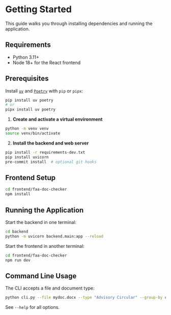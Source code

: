 # Getting Started

This guide walks you through installing dependencies and running the application.

## Requirements
- Python 3.11+
- Node 18+ for the React frontend

## Prerequisites

Install [`uv`](https://github.com/astral-sh/uv) and [`Poetry`](https://python-poetry.org/) with `pip` or `pipx`:

```bash
pip install uv poetry
# or
pipx install uv poetry
```

1. **Create and activate a virtual environment**

  ```bash
  python -m venv venv
  source venv/bin/activate
  ```

2. **Install the backend and web server**

  ```bash
  pip install -r requirements-dev.txt
  pip install uvicorn
  pre-commit install  # optional git hooks
  ```


## Frontend Setup
```bash
cd frontend/faa-doc-checker
npm install
```

## Running the Application
Start the backend in one terminal:
```bash
cd backend
python -m uvicorn backend.main:app --reload
```
Start the frontend in another terminal:
```bash
cd frontend/faa-doc-checker
npm run dev
```

## Command Line Usage
The CLI accepts a file and document type:
```bash
python cli.py --file mydoc.docx --type "Advisory Circular" --group-by category
```
See `--help` for all options.
